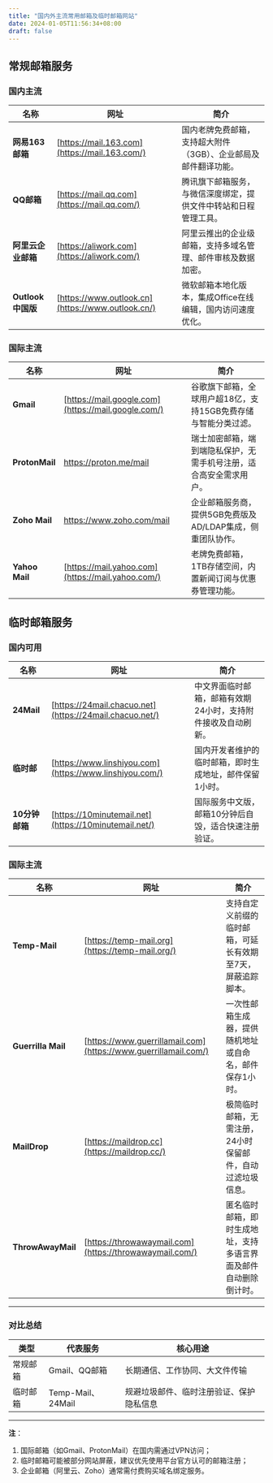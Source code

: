 ```yaml
---
title: "国内外主流常用邮箱及临时邮箱网站"
date: 2024-01-05T11:56:34+08:00
draft: false
---
```




## **常规邮箱服务**

### **国内主流**

| 名称 | 网址 | 简介 |
| --- | --- | --- |
| **网易163邮箱** | [https://mail.163.com](https://mail.163.com/) | 国内老牌免费邮箱，支持超大附件（3GB）、企业邮局及邮件翻译功能。 |
| **QQ邮箱** | [https://mail.qq.com](https://mail.qq.com/) | 腾讯旗下邮箱服务，与微信深度绑定，提供文件中转站和日程管理工具。 |
| **阿里云企业邮箱** | [https://aliwork.com](https://aliwork.com/) | 阿里云推出的企业级邮箱，支持多域名管理、邮件审核及数据加密。 |
| **Outlook中国版** | [https://www.outlook.cn](https://www.outlook.cn/) | 微软邮箱本地化版本，集成Office在线编辑，国内访问速度优化。 |

### **国际主流**

| 名称 | 网址 | 简介 |
| --- | --- | --- |
| **Gmail** | [https://mail.google.com](https://mail.google.com/) | 谷歌旗下邮箱，全球用户超18亿，支持15GB免费存储与智能分类过滤。 |
| **ProtonMail** | https://proton.me/mail | 瑞士加密邮箱，端到端隐私保护，无需手机号注册，适合高安全需求用户。 |
| **Zoho Mail** | https://www.zoho.com/mail | 企业邮箱服务商，提供5GB免费版及AD/LDAP集成，侧重团队协作。 |
| **Yahoo Mail** | [https://mail.yahoo.com](https://mail.yahoo.com/) | 老牌免费邮箱，1TB存储空间，内置新闻订阅与优惠券管理功能。 |


## **临时邮箱服务**

### **国内可用**

| 名称 | 网址 | 简介 |
| --- | --- | --- |
| **24Mail** | [https://24mail.chacuo.net](https://24mail.chacuo.net/) | 中文界面临时邮箱，邮箱有效期24小时，支持附件接收及自动刷新。 |
| **临时邮** | [https://www.linshiyou.com](https://www.linshiyou.com/) | 国内开发者维护的临时邮箱，即时生成地址，邮件保留1小时。 |
| **10分钟邮箱** | [https://10minutemail.net](https://10minutemail.net/) | 国际服务中文版，邮箱10分钟后自毁，适合快速注册验证。 |

### **国际主流**

| 名称 | 网址 | 简介 |
| --- | --- | --- |
| **Temp-Mail** | [https://temp-mail.org](https://temp-mail.org/) | 支持自定义前缀的临时邮箱，可延长有效期至7天，屏蔽追踪脚本。 |
| **Guerrilla Mail** | [https://www.guerrillamail.com](https://www.guerrillamail.com/) | 一次性邮箱生成器，提供随机地址或自命名，邮件保存1小时。 |
| **MailDrop** | [https://maildrop.cc](https://maildrop.cc/) | 极简临时邮箱，无需注册，24小时保留邮件，自动过滤垃圾信息。 |
| **ThrowAwayMail** | [https://throwawaymail.com](https://throwawaymail.com/) | 匿名临时邮箱，即时生成地址，支持多语言界面及邮件自动删除倒计时。 |

---

### **对比总结**

| **类型** | **代表服务** | **核心用途** |
| --- | --- | --- |
| 常规邮箱 | Gmail、QQ邮箱 | 长期通信、工作协同、大文件传输 |
| 临时邮箱 | Temp-Mail、24Mail | 规避垃圾邮件、临时注册验证、保护隐私信息 |

---

**注**：

1. 国际邮箱（如Gmail、ProtonMail）在国内需通过VPN访问；
2. 临时邮箱可能被部分网站屏蔽，建议优先使用平台官方认可的邮箱注册；
3. 企业邮箱（阿里云、Zoho）通常需付费购买域名绑定服务。